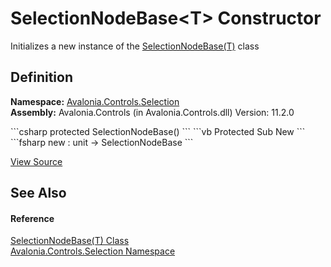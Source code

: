# SelectionNodeBase&lt;T&gt; Constructor


Initializes a new instance of the <a href="T_Avalonia_Controls_Selection_SelectionNodeBase_1">SelectionNodeBase(T)</a> class



## Definition
**Namespace:** <a href="N_Avalonia_Controls_Selection">Avalonia.Controls.Selection</a>  
**Assembly:** Avalonia.Controls (in Avalonia.Controls.dll) Version: 11.2.0

<Tabs groupId="api-code-preview">
<TabItem value="csharp" label="C#">
```csharp
protected SelectionNodeBase()
```
</TabItem>
<TabItem value="vb" label="VB">
```vb
Protected Sub New
```
</TabItem>
<TabItem value="fsharp" label="F#">
```fsharp
new : unit -> SelectionNodeBase
```
</TabItem>
</Tabs>



<a href="https://github.com/AvaloniaUI/Avalonia/tree/master/src/Avalonia.Controls/Selection/SelectionNodeBase.cs" title="View the source code">View Source</a>



## See Also


#### Reference
<a href="T_Avalonia_Controls_Selection_SelectionNodeBase_1">SelectionNodeBase(T) Class</a>  
<a href="N_Avalonia_Controls_Selection">Avalonia.Controls.Selection Namespace</a>  

